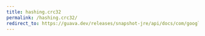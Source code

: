 ```yaml
---
title: hashing.crc32
permalink: /hashing.crc32/
redirect_to: https://guava.dev/releases/snapshot-jre/api/docs/com/google/common/hash/Hashing.html#crc32--
---
```

